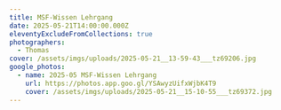 ```yaml
---
title: MSF-Wissen Lehrgang
date: 2025-05-21T14:00:00.000Z
eleventyExcludeFromCollections: true
photographers:
  - Thomas
cover: /assets/imgs/uploads/2025-05-21__13-59-43___tz69206.jpg
google_photos:
  - name: 2025-05 MSF-Wissen Lehrgang
    url: https://photos.app.goo.gl/YSAwyzUifxWjbK4T9
    cover: /assets/imgs/uploads/2025-05-21__15-10-55___tz69372.jpg
---
```

